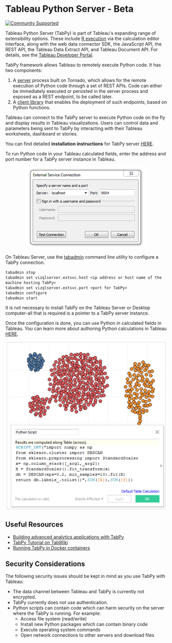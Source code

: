 
# Tableau Python Server - Beta
[![Community Supported](https://img.shields.io/badge/Support%20Level-Community%20Supported-457387.svg)](https://www.tableau.com/support-levels-it-and-developer-tools)

Tableau Python Server (TabPy) is part of Tableau's expanding range of extensibility options. These include [R execution](http://onlinehelp.tableau.com/current/pro/desktop/en-us/help.html#r_connection_manage.html) via the calculation editor interface, along with the web data connector SDK, the JavaScript API, the REST API, the Tableau Data Extract API, and Tableau Document API. For details, see the [Tableau Developer Portal](https://community.tableau.com/community/developers).

TabPy framework allows Tableau to remotely execute Python code. It has two components:

1. A [server](server.md) process built on Tornado, which allows for the remote execution of Python code through a set of REST APIs. Code can either be immediately executed or persisted in the server process and exposed as a REST endpoint, to be called later.
2. A [client library](client.md) that enables the deployment of such endpoints, based on Python functions.

Tableau can connect to the TabPy server to execute Python code on the fly and display results in Tableau visualizations. Users can control data and parameters being sent to TabPy by interacting with their Tableau worksheets, dashboard or stories.

You can find detailed **installation instructions** for TabPy server [HERE](server.md).

To run Python code in your Tableau calculated fields, enter the address and port number for a TabPy server instance in Tableau.

<p align="center"><img alt="Screenshot of Configuration on Tableau Desktop" src="external-service-configuration.png"></p>

On Tableau Server, use the [tabadmin](https://onlinehelp.tableau.com/current/server/en-us/tabadmin.htm) command line utility to configure a TabPy connection.


```
tabadmin stop
tabadmin set vizqlserver.extsvc.host <ip address or host name of the machine hosting TabPy>
tabadmin set vizqlserver.extsvc.port <port for TabPy>
tabadmin configure
tabadmin start
```

It is not necessary to install TabPy on the Tableau Server or Desktop computer-all that is required is a pointer to a TabPy server instance.

Once the configuration is done, you can use Python in calculated fields in Tableau. You can learn more about authoring Python calculations in Tableau [HERE](TableauConfiguration.md).


<p align="center"><img alt="Screenshot of a Python calculated field on Tableau Desktop" src="python-calculated-field.png"></p>


## Useful Resources
  - [Building advanced analytics applications with TabPy](https://www.tableau.com/about/blog/2017/1/building-advanced-analytics-applications-tabpy-64916)
  - [TabPy Tutorial on TabWiki](https://community.tableau.com/docs/DOC-10856)
  - [Running TabPy in Docker containers](https://hub.docker.com/r/emhemh/tabpy/)


## Security Considerations
The following security issues should be kept in mind as you use TabPy with Tableau:
  - The data channel between Tableau and TabPy is currently not encrypted.
  - TabPy currently does not use authentication.
  - Python scripts can contain code which can harm security on the server where the TabPy is running. For example:
    - Access file system (read/write)
    - Install new Python packages which can contain binary code
    - Execute operating system commands
    - Open network connections to other servers and download files
